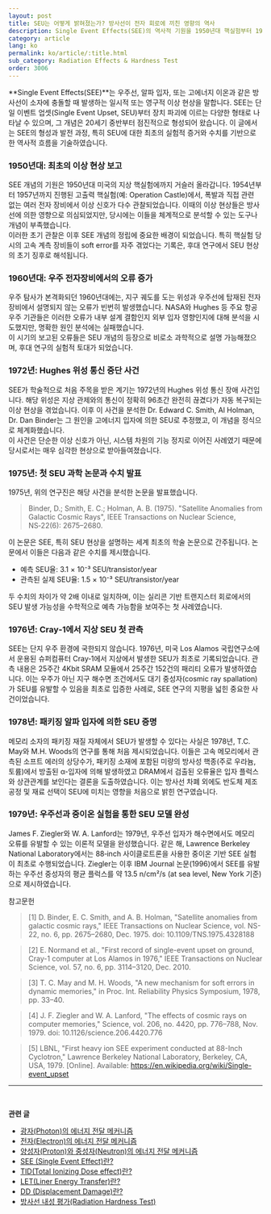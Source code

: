 ```yaml
---
layout: post
title: SEU는 어떻게 밝혀졌는가? 방사선이 전자 회로에 끼친 영향의 역사
description: Single Event Effects(SEE)의 역사적 기원을 1950년대 핵실험부터 1979년 중이온 실험까지 시간 순으로 분석하고, 각 사건의 과학적 배경과 수치를 IEEE 논문 기반으로 검증한 기술 아카이브입니다.
category: article
lang: ko
permalink: ko/article/:title.html
sub_category: Radiation Effects & Hardness Test
order: 3006
---
```


**Single Event Effects(SEE)**는 우주선, 알파 입자, 또는 고에너지 이온과 같은 방사선이 소자에 충돌할 때 발생하는 일시적 또는 영구적 이상 현상을 말합니다. SEE는 단일 이벤트 업셋(Single Event Upset, SEU)부터 장치 파괴에 이르는 다양한 형태로 나타날 수 있으며, 그 개념은 20세기 중반부터 점진적으로 형성되어 왔습니다. 이 글에서는 SEE의 형성과 발전 과정, 특히 SEU에 대한 최초의 실험적 증거와 수치를 기반으로 한 역사적 흐름을 기술하였습니다.


### 1950년대: 최초의 이상 현상 보고
SEE 개념의 기원은 1950년대 미국의 지상 핵실험에까지 거슬러 올라갑니다. 1954년부터 1957년까지 진행된 고출력 핵실험(예: Operation Castle)에서, 폭발과 직접 관련 없는 여러 전자 장비에서 이상 신호가 다수 관찰되었습니다. 이때의 이상 현상들은 방사선에 의한 영향으로 의심되었지만, 당시에는 이들을 체계적으로 분석할 수 있는 도구나 개념이 부족했습니다.<br>
이러한 초기 관찰은 이후 SEE 개념의 정립에 중요한 배경이 되었습니다. 특히 핵실험 당시의 고속 계측 장비들이 soft error를 자주 겪었다는 기록은, 후대 연구에서 SEU 현상의 초기 징후로 해석됩니다.

### 1960년대: 우주 전자장비에서의 오류 증가
우주 탐사가 본격화되던 1960년대에는, 지구 궤도를 도는 위성과 우주선에 탑재된 전자장비에서 설명되지 않는 오류가 빈번히 발생했습니다. NASA와 Hughes 등 주요 항공우주 기관들은 이러한 오류가 내부 설계 결함인지 외부 입자 영향인지에 대해 분석을 시도했지만, 명확한 원인 분석에는 실패했습니다.<br>
이 시기의 보고된 오류들은 SEU 개념의 등장으로 비로소 과학적으로 설명 가능해졌으며, 후대 연구의 실험적 토대가 되었습니다.

### 1972년: Hughes 위성 통신 중단 사건
SEE가 학술적으로 처음 주목을 받은 계기는 1972년의 Hughes 위성 통신 장애 사건입니다. 해당 위성은 지상 관제와의 통신이 정확히 96초간 완전히 끊겼다가 자동 복구되는 이상 현상을 겪었습니다. 이후 이 사건을 분석한 Dr. Edward C. Smith, Al Holman, Dr. Dan Binder는 그 원인을 고에너지 입자에 의한 SEU로 추정했고, 이 개념을 정식으로 체계화했습니다.<br>
이 사건은 단순한 이상 신호가 아닌, 시스템 차원의 기능 정지로 이어진 사례였기 때문에 당시로서는 매우 심각한 현상으로 받아들여졌습니다.

### 1975년: 첫 SEU 과학 논문과 수치 발표
1975년, 위의 연구진은 해당 사건을 분석한 논문을 발표했습니다.
>Binder, D.; Smith, E. C.; Holman, A. B. (1975). "Satellite Anomalies from Galactic Cosmic Rays", IEEE Transactions on Nuclear Science, NS‑22(6): 2675–2680.

이 논문은 SEE, 특히 SEU 현상을 설명하는 세계 최초의 학술 논문으로 간주됩니다. 논문에서 이들은 다음과 같은 수치를 제시했습니다.

- 예측 SEU율: 3.1 × 10⁻³ SEU/transistor/year
- 관측된 실제 SEU율: 1.5 × 10⁻³ SEU/transistor/year

두 수치의 차이가 약 2배 이내로 일치하며, 이는 실리콘 기반 트랜지스터 회로에서의 SEU 발생 가능성을 수학적으로 예측 가능함을 보여주는 첫 사례였습니다.



### 1976년: Cray‑1에서 지상 SEU 첫 관측
SEE는 단지 우주 환경에 국한되지 않습니다. 1976년, 미국 Los Alamos 국립연구소에서 운용된 슈퍼컴퓨터 Cray‑1에서 지상에서 발생한 SEU가 최초로 기록되었습니다. 관측 내용은 25주간 4Kbit SRAM 모듈에서 25주간 152건의 패리티 오류가 발생하였습니다. 
이는 우주가 아닌 지구 해수면 조건에서도 대기 중성자(cosmic ray spallation)가 SEU를 유발할 수 있음을 최초로 입증한 사례로, SEE 연구의 지평을 넓힌 중요한 사건이었습니다.



### 1978년: 패키징 알파 입자에 의한 SEU 증명
메모리 소자의 패키징 재질 자체에서 SEU가 발생할 수 있다는 사실은 1978년, T.C. May와 M.H. Woods의 연구를 통해 처음 제시되었습니다. 이들은 고속 메모리에서 관측된 소프트 에러의 상당수가, 패키징 소재에 포함된 미량의 방사성 핵종(주로 우라늄, 토륨)에서 방출된 α-입자에 의해 발생하였고 DRAM에서 검출된 오류율은 입자 플럭스와 상관관계를 보인다는 결론을 도출하였습니다.
이는 방사선 차폐 외에도 반도체 제조 공정 및 재료 선택이 SEU에 미치는 영향을 처음으로 밝힌 연구였습니다.




### 1979년: 우주선과 중이온 실험을 통한 SEU 모델 완성
James F. Ziegler와 W. A. Lanford는 1979년, 우주선 입자가 해수면에서도 메모리 오류를 유발할 수 있는 이론적 모델을 완성했습니다. 같은 해, Lawrence Berkeley National Laboratory에서는 88‑inch 사이클로트론을 사용한 중이온 기반 SEE 실험이 최초로 수행되었습니다.
Ziegler는 이후 IBM Journal 논문(1996)에서 SEE를 유발하는 우주선 중성자의 평균 플럭스를 약 13.5 n/cm²/s (at sea level, New York 기준)으로 제시하였습니다.




참고문헌
>[1] D. Binder, E. C. Smith, and A. B. Holman, "Satellite anomalies from galactic cosmic rays," IEEE Transactions on Nuclear Science, vol. NS-22, no. 6, pp. 2675–2680, Dec. 1975. doi: 10.1109/TNS.1975.4328188

>[2] E. Normand et al., "First record of single-event upset on ground, Cray-1 computer at Los Alamos in 1976," IEEE Transactions on Nuclear Science, vol. 57, no. 6, pp. 3114–3120, Dec. 2010.

>[3] T. C. May and M. H. Woods, "A new mechanism for soft errors in dynamic memories," in Proc. Int. Reliability Physics Symposium, 1978, pp. 33–40.

>[4] J. F. Ziegler and W. A. Lanford, "The effects of cosmic rays on computer memories," Science, vol. 206, no. 4420, pp. 776–788, Nov. 1979. doi: 10.1126/science.206.4420.776

>[5] LBNL, "First heavy ion SEE experiment conducted at 88-Inch Cyclotron," Lawrence Berkeley National Laboratory, Berkeley, CA, USA, 1979. [Online]. Available: https://en.wikipedia.org/wiki/Single-event_upset


-------------------------------------



<br/> <!-- 한줄 띄기 -->

**관련 글**
- [광자(Photon)의 에너지 전달 메커니즘](/ko/article/21.photons.html)
- [전자(Electron)의 에너지 전달 메커니즘](/ko/article/22.electrons.html)
- [양성자(Proton)와 중성자(Neutron)의 에너지 전달 메커니즘](/ko/article/23.Nucleons.html)
- [SEE (Single Event Effect)란?](/ko/article/1.-SEE.html)
- [TID(Total Ionizing Dose effect)란?](/ko/article/7.TID.html)
- [LET(Liner Energy Transfer)란?](/ko/article/6.LET.html)
- [DD (Displacement Damage)란?](/ko/article/18.DD.html)
- [방사선 내성 평가(Radiation Hardness Test)](/ko/article/3.방사선-내성-평가.html)